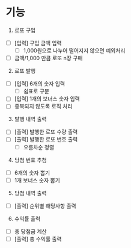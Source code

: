 # 기능
1. 로또 구입
- [ ] [입력] 구입 금액 입력
    - [ ] 1,000원으로 나누어 떨어지지 않으면 예외처리
- [ ] 금액/1,000 만큼 로또 n장 구매

2. 로또 발행
- [ ] [입력] 6개의 숫자 입력
  - [ ] 쉼표로 구분
- [ ] [입력] 1개의 보너스 숫자 입력
- [ ] 중복되지 않도록 로직 처리

3. 발행 내역 출력
- [ ] [출력] 발행한 로또 수량 출력
- [ ] [출력] 발행한 로또 번호 출력
  - [ ] 오름차순 정렬

4. 당첨 번호 추첨
- [ ] 6개의 숫자 뽑기
- [ ] 1개 보너스 숫자 뽑기

5. 당첨 내역 출력
- [ ] [출력] 순위별 해당사항 출력

6. 수익률 출력
- [ ] 총 당첨금 계산
- [ ] [출력] 총 수익률 출력